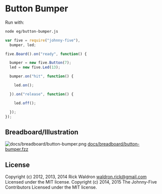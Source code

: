 <!--remove-start-->
# Button Bumper

Run with:
```bash
node eg/button-bumper.js
```
<!--remove-end-->

```javascript
var five = require("johnny-five"),
  bumper, led;

five.Board().on("ready", function() {

  bumper = new five.Button(7);
  led = new five.Led(13);

  bumper.on("hit", function() {

    led.on();

  }).on("release", function() {

    led.off();

  });
});

```


## Breadboard/Illustration


![docs/breadboard/button-bumper.png](breadboard/button-bumper.png)
[docs/breadboard/button-bumper.fzz](breadboard/button-bumper.fzz)




<!--remove-start-->
## License
Copyright (c) 2012, 2013, 2014 Rick Waldron <waldron.rick@gmail.com>
Licensed under the MIT license.
Copyright (c) 2014, 2015 The Johnny-Five Contributors
Licensed under the MIT license.
<!--remove-end-->
